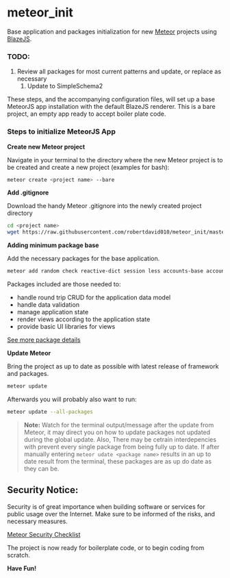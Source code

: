 # meteor_init

Base application and packages initialization for new [Meteor](https://www.meteor.com/) projects using [BlazeJS](http://blazejs.org/).

### TODO:
1. Review all packages for most current patterns and update, or replace as necessary
	1. Update to SimpleSchema2

These steps, and the accompanying configuration files, will set up a base MeteorJS app installation with the default BlazeJS renderer. This is a bare project, an empty app ready to accept boiler plate code.

### Steps to initialize MeteorJS App

**Create new Meteor project**

Navigate in your terminal to the directory where the new Meteor project is to be created and create a new project (examples for bash):

```bash
meteor create <project name> --bare
```

**Add .gitignore**

Download the handy Meteor .gitignore into the newly created project directory

```bash
cd <project name>
wget https://raw.githubusercontent.com/robertdavid010/meteor_init/master/.gitignore
```

**Adding minimum package base**

Add the necessary packages for the base application.

```bash
meteor add random check reactive-dict session less accounts-base accounts-password alanning:roles aldeed:collection2 aldeed:simple-schema aldeed:autoform aldeed:autoform-bs-datepicker aldeed:template-extension kadira:flow-router kadira:blaze-layout arillo:flow-router-helpers gwendall:body-events huttonr:bootstrap3 msavin:mongol
```


Packages included are those needed to:

* handle round trip CRUD for the application data model
* handle data validation 
* manage application state
* render views according to the application state
* provide basic UI libraries for views


[See more package details](../master/packages.md)

**Update Meteor**

Bring the project as up to date as possible with latest release of framework and packages.

```bash
meteor update
```

Afterwards you will probably also want to run:

```bash
meteor update --all-packages
```

> **Note:** Watch for the terminal output/message after the update from Meteor, it may direct you on how to update packages not updated during the global update.
	Also, There may be cetrain interdepencies with prevent every single package from being fully up to date. If after manually entering `meteor udate <package name>` results in an up to date result from the terminal, these packages are as up do date as they can be.

## Security Notice:

Security is of great importance when building software or services for public usage over the Internet. Make sure to be informed of the risks, and necessary measures.

[Meteor Security Checklist](https://meteorjs.club/MeteorSecurityChecklist.pdf?__s=qmhqtnitpz5xzsmztn8g)

The project is now ready for boilerplate code, or to begin coding from scratch.

**Have Fun!**
